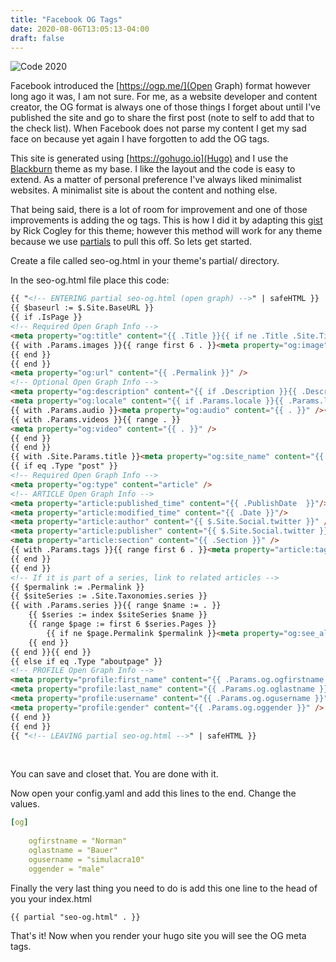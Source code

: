 ```yaml
---
title: "Facebook OG Tags"
date: 2020-08-06T13:05:13-04:00
draft: false
---
```


![Code 2020](/img/code-202-png) 

Facebook introduced the [https://ogp.me/](Open Graph) format however long ago it was, I am not sure. For me, as a website developer and content creator, the OG format is always one of those things I forget about until I've published the site and go to share the first post (note to self to add that to the check list). When Facebook does not parse my content I get my sad face on because yet again I have forgotten to add the OG tags. 

This site is generated using [https://gohugo.io](Hugo) and I use the [Blackburn](https://github.com/yoshiharuyamashita/blackburn) theme as my base. I like the layout and the code is easy to extend. As a matter of personal preference I've always liked minimalist websites. A minimalist site is about the content and nothing else. 

That being said, there is a lot of room for improvement and one of those improvements is adding the og tags. This is how I did it by adapting this [gist](https://github.com/RickCogley/RCC-Hugo2015/blob/master/layouts/partials/seo-og.html#L6)  by Rick Cogley for this theme; however this method will work for any theme because we use [partials](https://gohugo.io/templates/partials/) to pull this off. So lets get started.

Create a file called seo-og.html in your theme's partial/ directory. 

In the seo-og.html file place this code:

```html
{{ "<!-- ENTERING partial seo-og.html (open graph) -->" | safeHTML }}
{{ $baseurl := $.Site.BaseURL }}
{{ if .IsPage }}
<!-- Required Open Graph Info -->
<meta property="og:title" content="{{ .Title }}{{ if ne .Title .Site.Title }} : {{ .Site.Title }}{{ end }}" />
{{ with .Params.images }}{{ range first 6 . }}<meta property="og:image" content="{{ if in . "http" }}{{ . }}{{ else }}{{ $baseurl }}{{ . }}{{ end }}" />
{{ end }}
{{ end }}
<meta property="og:url" content="{{ .Permalink }}" />
<!-- Optional Open Graph Info -->
<meta property="og:description" content="{{ if .Description }}{{ .Description }}{{ else }}{{if .IsPage}}{{ .Summary }}{{ end }}{{ end }}" />
<meta property="og:locale" content="{{ if .Params.locale }}{{ .Params.locale }}{{ else }}en_US{{ end }}" />
{{ with .Params.audio }}<meta property="og:audio" content="{{ . }}" />{{ end }}
{{ with .Params.videos }}{{ range . }}
<meta property="og:video" content="{{ . }}" />
{{ end }}
{{ end }}
{{ with .Site.Params.title }}<meta property="og:site_name" content="{{ . }}" />{{ end }}
{{ if eq .Type "post" }}
<!-- Required Open Graph Info -->
<meta property="og:type" content="article" />
<!-- ARTICLE Open Graph Info -->
<meta property="article:published_time" content="{{ .PublishDate  }}"/>
<meta property="article:modified_time" content="{{ .Date }}"/>
<meta property="article:author" content="{{ $.Site.Social.twitter }}" />
<meta property="article:publisher" content="{{ $.Site.Social.twitter }}" />
<meta property="article:section" content="{{ .Section }}" />
{{ with .Params.tags }}{{ range first 6 . }}<meta property="article:tag" content="{{ . }}" />
{{ end }}
{{ end }}
<!-- If it is part of a series, link to related articles -->
{{ $permalink := .Permalink }}
{{ $siteSeries := .Site.Taxonomies.series }}
{{ with .Params.series }}{{ range $name := . }}
    {{ $series := index $siteSeries $name }}
    {{ range $page := first 6 $series.Pages }}
        {{ if ne $page.Permalink $permalink }}<meta property="og:see_also" content="{{ $page.Permalink }}" />{{ end }}
    {{ end }}
{{ end }}{{ end }}
{{ else if eq .Type "aboutpage" }}
<!-- PROFILE Open Graph Info -->
<meta property="profile:first_name" content="{{ .Params.og.ogfirstname }}" />
<meta property="profile:last_name" content="{{ .Params.og.oglastname }}" />
<meta property="profile:username" content="{{ .Params.og.ogusername }}" />
<meta property="profile:gender" content="{{ .Params.og.oggender }}" />
{{ end }}
{{ end }}
{{ "<!-- LEAVING partial seo-og.html -->" | safeHTML }}
```

​	

You can save and closet that. You are done with it.

Now open your config.yaml and add this lines to the end. Change the values.

```yaml
[og]
	
    ogfirstname = "Norman"
    oglastname = "Bauer"
    ogusername = "simulacra10"
    oggender = "male"
```



Finally the very last thing you need to do is add this one line to the head of you your index.html



```
{{ partial "seo-og.html" . }}
```



That's it! Now when you render your hugo site you will see the OG meta tags. 